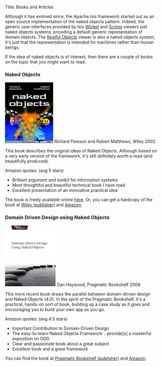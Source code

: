 Title: Books and Articles

Although it has evolved since, the Apache Isis framework started out as an open source implementation of the naked objects pattern.  Indeed, the generic user interfaces provided by Isis [Wicket](../viewers/wicket/about.html) and [Scimpi](../viewers/scimpi/about.html) viewers just naked objects systems, providing a default generic representation of domain objects.  The [Restful Objects](../viewers/restfulobjects/about.html) viewer is also a naked objects system; it's just that the representation is intended for machines rather than human beings.

If the idea of naked objects is of interest, then there are a couple of books on the topic that you might want to read.

### Naked Objects

![](resources/books/nakedobjects-book.jpg)
Richard Pawson and Robert Matthews, Wiley 2002

This book describes the original ideas of Naked Objects. Although based on a very early version of the framework, it's still definitely worth a read (and beautifully produced).

Amazon quotes: (avg 5 stars)

- Brilliant argument and toolkit for information systems
- Most thoughtful and beautiful technical book I have read
- Excellent presentation of an innovative practical idea

The book is freely available online [here](http://www.nakedobjects.org/book/). Or, you can get a hardcopy of the book at [Wiley (publisher)](http://eu.wiley.com/WileyCDA/WileyTitle/productCd-0470844205.html) and [Amazon](http://www.amazon.com/Naked-Objects-Richard-Pawson/dp/0470844205).
 

### Domain Driven Design using Naked Objects

![](resources/books/dhnako.jpg)
Dan Haywood, Pragmatic Bookshelf 2009


This more recent book draws the parallel between domain-driven design and Naked Objects (4.0). In the spirit of the Pragmatic Bookshelf, it's a practical, hands-on sort of book, building up a case study as it goes and encouraging you to build your own app as you go.

Amazon quotes: (avg 4.5 stars)

- Important Contribution to Domain-Driven Design
- The easy-to-learn Naked Objects Framework .. provide[s] a masterful exposition on DDD
- Clear and passionate book about a great subject
- Excellent book and a great framework

You can find the book at [Pragmatic Bookshelf (publisher)](http://www.pragprog.com/titles/dhnako/domain-driven-design-using-naked-objects) and [Amazon](http://www.amazon.com/Domain-Driven-Design-Objects-Pragmatic-Programmers/dp/1934356441).